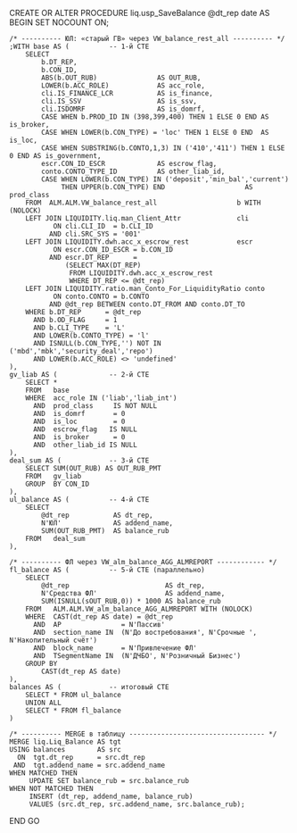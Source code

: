 CREATE OR ALTER PROCEDURE liq.usp_SaveBalance
    @dt_rep date
AS
BEGIN
    SET NOCOUNT ON;

    /* ---------- ЮЛ: «старый ГВ» через VW_balance_rest_all ---------- */
    ;WITH base AS (          -- 1-й CTE
        SELECT
            b.DT_REP,
            b.CON_ID,
            ABS(b.OUT_RUB)               AS OUT_RUB,
            LOWER(b.ACC_ROLE)            AS acc_role,
            cli.IS_FINANCE_LCR           AS is_finance,
            cli.IS_SSV                   AS is_ssv,
            cli.ISDOMRF                  AS is_domrf,
            CASE WHEN b.PROD_ID IN (398,399,400) THEN 1 ELSE 0 END AS is_broker,
            CASE WHEN LOWER(b.CON_TYPE) = 'loc' THEN 1 ELSE 0 END  AS is_loc,
            CASE WHEN SUBSTRING(b.CONTO,1,3) IN ('410','411') THEN 1 ELSE 0 END AS is_government,
            escr.CON_ID_ESCR             AS escrow_flag,
            conto.CONTO_TYPE_ID          AS other_liab_id,
            CASE WHEN LOWER(b.CON_TYPE) IN ('deposit','min_bal','current')
                 THEN UPPER(b.CON_TYPE) END                    AS prod_class
        FROM  ALM.ALM.VW_balance_rest_all                    b WITH (NOLOCK)
        LEFT JOIN LIQUIDITY.liq.man_Client_Attr              cli
               ON cli.CLI_ID  = b.CLI_ID
              AND cli.SRC_SYS = '001'
        LEFT JOIN LIQUIDITY.dwh.acc_x_escrow_rest            escr
               ON escr.CON_ID_ESCR = b.CON_ID
              AND escr.DT_REP      =
                  (SELECT MAX(DT_REP)
                   FROM LIQUIDITY.dwh.acc_x_escrow_rest
                   WHERE DT_REP <= @dt_rep)
        LEFT JOIN LIQUIDITY.ratio.man_Conto_For_LiquidityRatio conto
               ON conto.CONTO = b.CONTO
              AND @dt_rep BETWEEN conto.DT_FROM AND conto.DT_TO
        WHERE b.DT_REP      = @dt_rep
          AND b.OD_FLAG     = 1
          AND b.CLI_TYPE    = 'L'
          AND LOWER(b.CONTO_TYPE) = 'l'
          AND ISNULL(b.CON_TYPE,'') NOT IN ('mbd','mbk','security_deal','repo')
          AND LOWER(b.ACC_ROLE) <> 'undefined'
    ),
    gv_liab AS (             -- 2-й CTE
        SELECT *
        FROM   base
        WHERE  acc_role IN ('liab','liab_int')
          AND  prod_class     IS NOT NULL
          AND  is_domrf       = 0
          AND  is_loc         = 0
          AND  escrow_flag   IS NULL
          AND  is_broker      = 0
          AND  other_liab_id IS NULL
    ),
    deal_sum AS (            -- 3-й CTE
        SELECT SUM(OUT_RUB) AS OUT_RUB_PMT
        FROM   gv_liab
        GROUP  BY CON_ID
    ),
    ul_balance AS (          -- 4-й CTE
        SELECT
            @dt_rep           AS dt_rep,
            N'ЮЛ'             AS addend_name,
            SUM(OUT_RUB_PMT)  AS balance_rub
        FROM   deal_sum
    ),

    /* ---------- ФЛ через VW_alm_balance_AGG_ALMREPORT ------------ */
    fl_balance AS (          -- 5-й CTE (параллельно)
        SELECT
            @dt_rep                        AS dt_rep,
            N'Средства ФЛ'                 AS addend_name,
            SUM(ISNULL(sOUT_RUB,0)) * 1000 AS balance_rub
        FROM   ALM.ALM.VW_alm_balance_AGG_ALMREPORT WITH (NOLOCK)
        WHERE  CAST(dt_rep AS date) = @dt_rep
          AND  AP               = N'Пассив'
          AND  section_name IN  (N'До востребования', N'Срочные ', N'Накопительный счёт')
          AND  block_name       = N'Привлечение ФЛ'
          AND  TSegmentName IN  (N'ДЧБО', N'Розничный Бизнес')
        GROUP BY
            CAST(dt_rep AS date)
    ),
    balances AS (            -- итоговый CTE
        SELECT * FROM ul_balance
        UNION ALL
        SELECT * FROM fl_balance
    )

    /* ---------- MERGE в таблицу ---------------------------------- */
    MERGE liq.Liq_Balance AS tgt
    USING balances        AS src
      ON  tgt.dt_rep      = src.dt_rep
     AND  tgt.addend_name = src.addend_name
    WHEN MATCHED THEN
         UPDATE SET balance_rub = src.balance_rub
    WHEN NOT MATCHED THEN
         INSERT (dt_rep, addend_name, balance_rub)
         VALUES (src.dt_rep, src.addend_name, src.balance_rub);
END
GO

